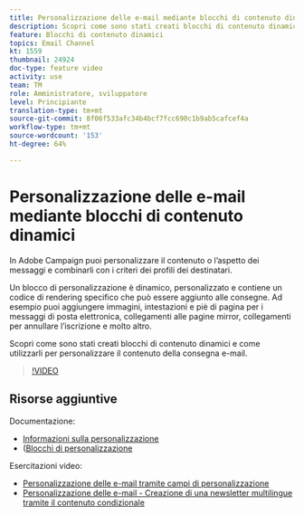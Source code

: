 ```yaml
---
title: Personalizzazione delle e-mail mediante blocchi di contenuto dinamici
description: Scopri come sono stati creati blocchi di contenuto dinamici e come utilizzarli per personalizzare il contenuto della consegna e-mail.
feature: Blocchi di contenuto dinamici
topics: Email Channel
kt: 1559
thumbnail: 24924
doc-type: feature video
activity: use
team: TM
role: Amministratore, sviluppatore
level: Principiante
translation-type: tm+mt
source-git-commit: 8f06f533afc34b4bcf7fcc690c1b9ab5cafcef4a
workflow-type: tm+mt
source-wordcount: '153'
ht-degree: 64%

---
```



# Personalizzazione delle e-mail mediante blocchi di contenuto dinamici

In Adobe Campaign puoi personalizzare il contenuto o l’aspetto dei messaggi e combinarli con i criteri dei profili dei destinatari.

Un blocco di personalizzazione è dinamico, personalizzato e contiene un codice di rendering specifico che può essere aggiunto alle consegne. Ad esempio puoi aggiungere immagini, intestazioni e piè di pagina per i messaggi di posta elettronica, collegamenti alle pagine mirror, collegamenti per annullare l’iscrizione e molto altro.

Scopri come sono stati creati blocchi di contenuto dinamici e come utilizzarli per personalizzare il contenuto della consegna e-mail.

>[!VIDEO](https://video.tv.adobe.com/v/24924?quality=12)

## Risorse aggiuntive

Documentazione:

* [Informazioni sulla personalizzazione](https://docs.adobe.com/content/help/it-IT/campaign-classic/using/sending-messages/personalizing-deliveries/about-personalization.html)
* ([Blocchi di personalizzazione](https://docs.adobe.com/content/help/en/campaign-classic/using/sending-messages/personalizing-deliveries/personalization-blocks.html)

Esercitazioni video:

* [Personalizzazione delle e-mail tramite campi di personalizzazione](/help/sending-messages/email-channel/personalizing-emails-using-personalization-fields.md)
* [Personalizzazione delle e-mail - Creazione di una newsletter multilingue tramite il contenuto condizionale](/help/sending-messages/email-channel/personalizing-emails-create-a-multi-lingual-newsletter-using-conditional-content.md)
